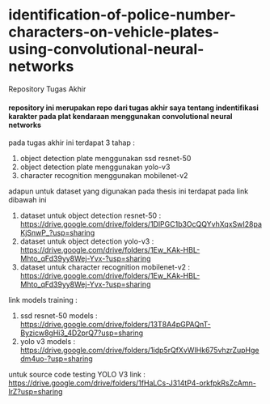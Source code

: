 # identification-of-police-number-characters-on-vehicle-plates-using-convolutional-neural-networks
Repository Tugas Akhir

#### repository ini merupakan repo dari tugas akhir saya tentang indentifikasi karakter pada plat kendaraan menggunakan convolutional neural networks
pada tugas akhir ini terdapat 3 tahap :
1. object detection plate menggunakan ssd resnet-50
2. object detection plate menggunakan yolo-v3
3. character recognition menggunakan mobilenet-v2

adapun untuk dataset yang digunakan pada thesis ini terdapat pada link dibawah ini
1. dataset untuk object detection resnet-50 : https://drive.google.com/drive/folders/1DlPGC1b3OcQQYvhXqxSwI28paKjSnwP_?usp=sharing
2. dataset untuk object detection yolo-v3 : https://drive.google.com/drive/folders/1Ew_KAk-HBL-Mhto_qFd39yy8Wej-Yvx-?usp=sharing
3. dataset untuk character recognition mobilenet-v2 : https://drive.google.com/drive/folders/1Ew_KAk-HBL-Mhto_qFd39yy8Wej-Yvx-?usp=sharing

link models training :
1. ssd resnet-50 models : https://drive.google.com/drive/folders/13T8A4pGPAQnT-Byzicw8gHi3_4D2prQ7?usp=sharing
2. yolo v3 models : https://drive.google.com/drive/folders/1idp5rQfXvWIHk675vhzrZupHgedm4uo-?usp=sharing

untuk source code testing YOLO V3 link : 
https://drive.google.com/drive/folders/1fHaLCs-J314tP4-orkfpkRsZcAmn-IrZ?usp=sharing
